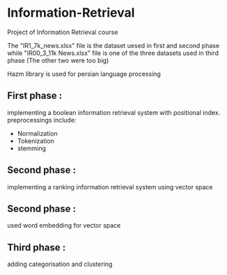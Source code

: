 # Information-Retrieval
 Project of Information Retrieval course

The "IR1_7k_news.xlsx" file is the dataset uesed in first and second phase
while "IR00_3_11k News.xlsx" file is one of the three datasets used in third phase (The other two were too big)

Hazm library is used for persian language processing

## First phase :
implementing a boolean information retrieval system with positional index.
preprocessings include:
- Normalization
- Tokenization
- stemming

## Second phase :
implementing a ranking information retrieval system using vector space

## Second phase :
used word embedding for vector space

## Third phase  :
adding categorisation and clustering

